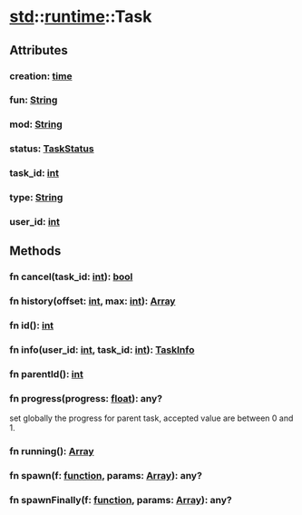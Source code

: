 # [std](/libs/std/)::[runtime](/libs/std/runtime/)::Task

## Attributes

### creation:&nbsp;[time](/libs/std/core/type.time.md)

### fun:&nbsp;[String](/libs/std/core/type.String.md)

### mod:&nbsp;[String](/libs/std/core/type.String.md)

### status:&nbsp;[TaskStatus](/libs/std/runtime/enum.TaskStatus.md)

### task_id:&nbsp;[int](/libs/std/core/type.int.md)

### type:&nbsp;[String](/libs/std/core/type.String.md)

### user_id:&nbsp;[int](/libs/std/core/type.int.md)

## Methods
### fn cancel(task_id:&nbsp;[int](/libs/std/core/type.int.md)):&nbsp;[bool](/libs/std/core/type.bool.md)<Badge text="native" /><Badge text="static" />
### fn history(offset:&nbsp;[int](/libs/std/core/type.int.md), max:&nbsp;[int](/libs/std/core/type.int.md)):&nbsp;[Array](/libs/std/core/type.Array.md)<Badge text="native" /><Badge text="static" />
### fn id():&nbsp;[int](/libs/std/core/type.int.md)<Badge text="native" /><Badge text="static" />
### fn info(user_id:&nbsp;[int](/libs/std/core/type.int.md), task_id:&nbsp;[int](/libs/std/core/type.int.md)):&nbsp;[TaskInfo](/libs/std/runtime/type.TaskInfo.md)<Badge text="native" /><Badge text="static" />
### fn parentId():&nbsp;[int](/libs/std/core/type.int.md)<Badge text="native" /><Badge text="static" />
### fn progress(progress:&nbsp;[float](/libs/std/core/type.float.md)):&nbsp;any?<Badge text="native" /><Badge text="static" />

set globally the progress for parent task, accepted value are between 0 and 1.
### fn running():&nbsp;[Array](/libs/std/core/type.Array.md)<Badge text="native" /><Badge text="static" />
### fn spawn(f:&nbsp;[function](/libs/std/core/type.function.md), params:&nbsp;[Array](/libs/std/core/type.Array.md)):&nbsp;any?<Badge text="native" /><Badge text="static" />
### fn spawnFinally(f:&nbsp;[function](/libs/std/core/type.function.md), params:&nbsp;[Array](/libs/std/core/type.Array.md)):&nbsp;any?<Badge text="native" /><Badge text="static" />
